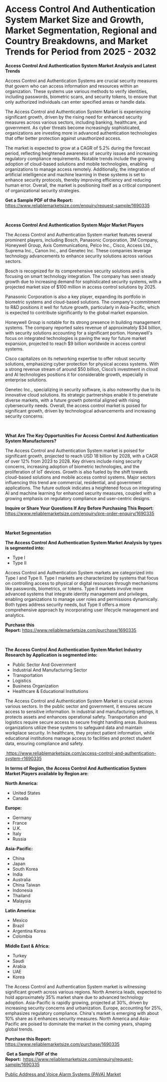 <p><h1>Access Control And Authentication System Market Size and Growth, Market Segmentation, Regional and Country Breakdowns, and Market Trends for Period from 2025 -  2032</h1></p><p><strong>Access Control And Authentication System Market Analysis and Latest Trends</strong></p>
<p><p>Access Control and Authentication Systems are crucial security measures that govern who can access information and resources within an organization. These systems use various methods to verify identities, including passwords, biometric scans, and security tokens, to ensure that only authorized individuals can enter specified areas or handle data.</p><p>The Access Control and Authentication System Market is experiencing significant growth, driven by the rising need for enhanced security measures across various sectors, including banking, healthcare, and government. As cyber threats become increasingly sophisticated, organizations are investing more in advanced authentication technologies that offer better protection against unauthorized access.</p><p>The market is expected to grow at a CAGR of 5.2% during the forecast period, reflecting heightened awareness of security issues and increasing regulatory compliance requirements. Notable trends include the growing adoption of cloud-based solutions and mobile technologies, enabling organizations to manage access remotely. Additionally, the integration of artificial intelligence and machine learning in these systems is set to enhance security protocols, thereby improving efficiency and reducing human error. Overall, the market is positioning itself as a critical component of organizational security strategies.</p></p>
<p><strong>Get a Sample PDF of the Report:&nbsp;</strong> <a href="https://www.reliablemarketsize.com/enquiry/request-sample/1690335?utm_campaign=1939&utm_medium=2&utm_source=Github&utm_content=ia&utm_term=07012025&utm_id=access-control-and-authentication-system">https://www.reliablemarketsize.com/enquiry/request-sample/1690335</a></p>
<p>&nbsp;</p>
<p><strong>Access Control And Authentication System Major Market Players</strong></p>
<p><p>The Access Control and Authentication System market features several prominent players, including Bosch, Panasonic Corporation, 3M Company, Honeywell Group, Axis Communications, Pelco Inc., Cisco, Access Ltd., Suprema Inc., Canon Inc., and Genetec Inc. These companies leverage technology advancements to enhance security solutions across various sectors.</p><p>Bosch is recognized for its comprehensive security solutions and is focusing on smart technology integration. The company has seen steady growth due to increasing demand for sophisticated security systems, with a projected market size of $100 million in access control solutions by 2025.</p><p>Panasonic Corporation is also a key player, expanding its portfolio in biometric systems and cloud-based solutions. The company's commitment to R&D positions it well for future growth, particularly in Asia-Pacific, which is expected to contribute significantly to the global market expansion.</p><p>Honeywell Group is notable for its strong presence in building management systems. The company reported sales revenue of approximately $34 billion, with security solutions accounting for a significant portion. Honeywell's focus on integrated technologies is paving the way for future market expansion, projected to reach $9 billion worldwide in access control systems.</p><p>Cisco capitalizes on its networking expertise to offer robust security solutions, emphasizing cyber protection for physical access systems. With a strong revenue stream of around $50 billion, Cisco’s investment in cloud and AI technologies positions it for considerable growth, especially in enterprise solutions.</p><p>Genetec Inc., specializing in security software, is also noteworthy due to its innovative cloud solutions. Its strategic partnerships enable it to penetrate diverse markets, with a future growth potential aligned with rising cybersecurity needs. Overall, the access control market is poised for significant growth, driven by technological advancements and increasing security concerns.</p></p>
<p>&nbsp;</p>
<p><strong>What Are The Key Opportunities For Access Control And Authentication System Manufacturers?</strong></p>
<p><p>The Access Control and Authentication System market is poised for significant growth, projected to reach USD 18 billion by 2028, with a CAGR of over 12% from 2023 to 2028. Key drivers include rising security concerns, increasing adoption of biometric technologies, and the proliferation of IoT devices. Growth is also fueled by the shift towards cloud-based solutions and mobile access control systems. Major sectors influencing this trend are commercial, residential, and government applications. The future outlook indicates a heightened focus on integrating AI and machine learning for enhanced security measures, coupled with a growing emphasis on regulatory compliance and user-centric designs.</p></p>
<p><strong>Inquire or Share Your Questions If Any Before Purchasing This Report:</strong> <a href="https://www.reliablemarketsize.com/enquiry/pre-order-enquiry/1690335?utm_campaign=1939&utm_medium=2&utm_source=Github&utm_content=ia&utm_term=07012025&utm_id=access-control-and-authentication-system">https://www.reliablemarketsize.com/enquiry/pre-order-enquiry/1690335</a></p>
<p>&nbsp;</p>
<p><strong>Market Segmentation</strong></p>
<p><strong>The Access Control And Authentication System Market Analysis by types is segmented into:</strong></p>
<p><ul><li>Type I</li><li>Type II</li></ul></p>
<p><p>Access Control and Authentication System markets are categorized into Type I and Type II. Type I markets are characterized by systems that focus on controlling access to physical or digital resources through mechanisms like passwords, biometrics, or tokens. Type II markets involve more advanced systems that integrate identity management and privileges, enabling organizations to manage user roles and permissions dynamically. Both types address security needs, but Type II offers a more comprehensive approach by incorporating user lifecycle management and analytics.</p></p>
<p><strong>Purchase this Report:&nbsp;</strong><a href="https://www.reliablemarketsize.com/purchase/1690335?utm_campaign=1939&utm_medium=2&utm_source=Github&utm_content=ia&utm_term=07012025&utm_id=access-control-and-authentication-system">https://www.reliablemarketsize.com/purchase/1690335</a></p>
<p>&nbsp;</p>
<p><strong>The Access Control And Authentication System Market Industry Research by Application is segmented into:</strong></p>
<p><ul><li>Public Sector And Government</li><li>Industrial And Manufacturing Sector</li><li>Transportation</li><li>Logistics</li><li>Business Organization</li><li>Healthcare & Educational Institutions</li></ul></p>
<p><p>The Access Control and Authentication System Market is crucial across various sectors. In the public sector and government, it ensures secure access to sensitive information. In industrial and manufacturing settings, it protects assets and enhances operational safety. Transportation and logistics require secure access to secure freight handling areas. Business organizations utilize these systems to safeguard data and maintain workplace security. In healthcare, they protect patient information, while educational institutions manage access to facilities and protect student data, ensuring compliance and safety.</p></p>
<p><a href="https://www.reliablemarketsize.com/access-control-and-authentication-system-r1690335?utm_campaign=1939&utm_medium=2&utm_source=Github&utm_content=ia&utm_term=07012025&utm_id=access-control-and-authentication-system">&nbsp;https://www.reliablemarketsize.com/access-control-and-authentication-system-r1690335</a></p>
<p><strong>In terms of Region, the Access Control And Authentication System Market Players available by Region are:</strong></p>
<p>
    <p> <strong> North America: </strong>
        <ul>
            <li>United States</li>
            <li>Canada</li>
        </ul>
        </p> 
    <p> <strong> Europe: </strong>
        <ul>
            <li>Germany</li>
            <li>France</li>
            <li>U.K.</li>
            <li>Italy</li>
            <li>Russia</li>
        </ul>
        </p> 
    <p> <strong> Asia-Pacific: </strong>
        <ul>
            <li>China</li>
            <li>Japan</li>
            <li>South Korea</li>
            <li>India</li>
            <li>Australia</li>
            <li>China Taiwan</li>
            <li>Indonesia</li>
            <li>Thailand</li>
            <li>Malaysia</li>
        </ul>
        </p> 
    <p> <strong> Latin America: </strong>
        <ul>
            <li>Mexico</li>
            <li>Brazil</li>
            <li>Argentina Korea</li>
            <li>Colombia</li>
        </ul>
        </p> 
    <p> <strong> Middle East & Africa: </strong>
        <ul>
            <li>Turkey</li>
            <li>Saudi</li>
            <li>Arabia</li>
            <li>UAE</li>
            <li>Korea</li>
        </ul>
    </p>
    </p>
<p><p>The Access Control and Authentication System market is witnessing significant growth across various regions. North America leads, expected to hold approximately 35% market share due to advanced technology adoption. Asia-Pacific is rapidly growing, projected at 30%, driven by increasing security concerns and urbanization. Europe, accounting for 25%, emphasizes regulatory compliance. China's market is emerging with about 10% share as it enhances security measures. North America and Asia-Pacific are poised to dominate the market in the coming years, shaping global trends.</p></p>
<p><strong>Purchase this Report: </strong><a href="https://www.reliablemarketsize.com/purchase/1690335?utm_campaign=1939&utm_medium=2&utm_source=Github&utm_content=ia&utm_term=07012025&utm_id=access-control-and-authentication-system">https://www.reliablemarketsize.com/purchase/1690335</a></p>
<p>&nbsp;<strong>Get a Sample PDF of the Report:&nbsp;&nbsp;</strong><a href="https://www.reliablemarketsize.com/enquiry/request-sample/1690335?utm_campaign=1939&utm_medium=2&utm_source=Github&utm_content=ia&utm_term=07012025&utm_id=access-control-and-authentication-system">https://www.reliablemarketsize.com/enquiry/request-sample/1690335</a></p>
<p><strong></strong></p>
<p><p><a href="https://github.com/PeterParrish5/Market-Research-Report-List-7/blob/main/public-address-and-voice-alarm-systems-pava-market.md?utm_campaign=1939&utm_medium=2&utm_source=Github&utm_content=ia&utm_term=07012025&utm_id=access-control-and-authentication-system">Public Address and Voice Alarm Systems (PAVA) Market</a></p></p>